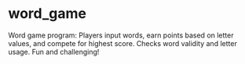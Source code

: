 # word_game
Word game program: Players input words, earn points based on letter values, and compete for highest score. Checks word validity and letter usage. Fun and challenging!
